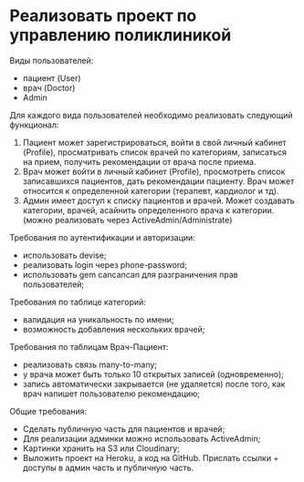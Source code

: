 # Реализовать проект по управлению поликлиникой

Виды пользователей:

- пациент (User)
- врач (Doctor)
- Admin

Для каждого вида пользователей необходимо реализовать следующий функционал:

1. Пациент может зарегистрироваться, войти в свой личный кабинет (Profile), просматривать список врачей по категориям, записаться на прием, получить рекомендации от врача после приема.
1. Врач может войти в личный кабинет (Profile), просмотреть список записавшихся пациентов, дать рекомендации пациенту. Врач может относится к определенной категории (терапевт, кардиолог и тд).
1. Админ имеет доступ к списку пациентов и врачей. Может создавать категории, врачей, асайнить определенного врача к категории. (можно реализовать через ActiveAdmin/Administrate)

Требования по аутентификации и авторизации:

- использовать devise;
- реализовать login через phone-password;
- использовать gem cancancan для разграничения прав пользователей;

Требования по таблице категорий:

- валидация на уникальность по имени;
- возможность добавления нескольких врачей;

Требования по таблицам Врач-Пациент:

- реализовать связь many-to-many;
- у врача может быть только 10 открытых записей (одновременно);
- запись автоматически закрывается (не удаляется) после того, как врач напишет пользователю рекомендацию;

Общие требования:

- Сделать публичную часть для пациентов и врачей;
- Для реализации админки можно использовать ActiveAdmin;
- Картинки хранить на S3 или Cloudinary;
- Выложить проект на Heroku, а код на GitHub. Прислать ссылки + доступы в админ часть и публичную часть.
